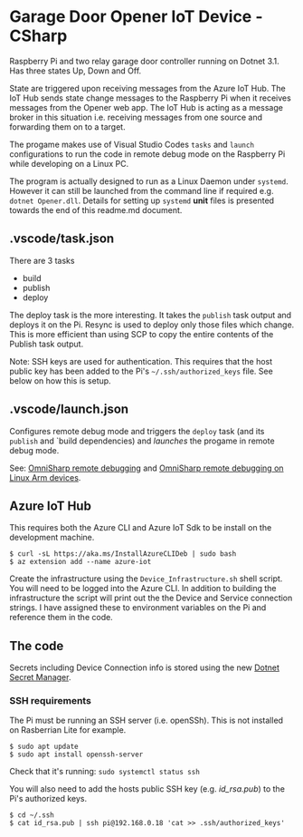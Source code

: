 # Garage Door Opener IoT Device - CSharp
Raspberry Pi and two relay garage door controller running on Dotnet 3.1.  Has three states Up, Down and Off.

State are triggered upon receiving messages from the Azure IoT Hub. The IoT Hub sends state change messages to the Raspberry Pi when it receives messages from the Opener web app.  The IoT Hub is acting as a message broker in this situation i.e. receiving messages from one source and forwarding them on to a target.

The progame makes use of Visual Studio Codes `tasks` and `launch` configurations to run the code in remote debug mode on the Raspberry Pi while developing on a Linux PC.

The program is actually designed to run as a Linux Daemon under `systemd`.  However it can still be launched from the command line if required e.g. `dotnet Opener.dll`.  Details for setting up `systemd` __unit__ files is presented towards the end of this readme.md document.


## .vscode/task.json
There are 3 tasks
* build
* publish
* deploy

The deploy task is the more interesting.  It takes the `publish` task output and deploys it on the Pi. Resync is used to deploy only those files which change. This is more efficient than using SCP to copy the entire contents of the Publish task output.

Note: SSH keys are used for authentication. This requires that the host public key has been added to the Pi's `~/.ssh/authorized_keys` file.  See below on how this is setup.

## .vscode/launch.json
Configures remote debug mode and triggers the `deploy` task (and its `publish` and `build dependencies) and _launches_ the progame in remote debug mode.

See: [OmniSharp remote debugging](9https://github.com/OmniSharp/omnisharp-vscode/wiki/Attaching-to-remote-processes) and [OmniSharp remote debugging on Linux Arm devices](https://github.com/OmniSharp/omnisharp-vscode/wiki/Remote-Debugging-On-Linux-Arm).

## Azure IoT Hub
This requires both the Azure CLI and Azure IoT Sdk to be install on the development machine.

```
$ curl -sL https://aka.ms/InstallAzureCLIDeb | sudo bash
$ az extension add --name azure-iot
```

Create the infrastructure using the `Device_Infrastructure.sh` shell script. You will need to be logged into the Azure CLI.  In addition to building the infrastructure the script will print out the the Device and Service connection strings. I have assigned these to environment variables on the Pi and reference them in the code.


## The code
Secrets including Device Connection info is stored using the new [Dotnet Secret Manager](https://docs.microsoft.com/en-us/aspnet/core/security/app-secrets?view=aspnetcore-3.1&tabs=windows).



### SSH requirements
The Pi must be running an SSH server (i.e. openSSh). This is not installed on Rasberrian Lite for example.
```
$ sudo apt update
$ sudo apt install openssh-server
```
Check that it's running: `sudo systemctl status ssh`

You will also need to add the hosts public SSH key (e.g. _id_rsa.pub_) to the Pi's authorized keys.
```
$ cd ~/.ssh
$ cat id_rsa.pub | ssh pi@192.168.0.18 'cat >> .ssh/authorized_keys'
```
